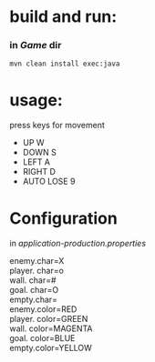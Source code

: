 <h1>build and run:</h1>

<h3>in <i>Game</i> dir</h3>
<code>mvn clean install exec:java</code>

<h1>usage:</h1>
press keys for movement
<ul>
<li>UP W</li>
<li>DOWN S</li>
<li>LEFT A</li>
<li>RIGHT D</li>
<li>AUTO LOSE 9</li>
</ul>

<h1>Configuration</h1>

<p>in <i>application-production.properties</i></p>

enemy.char=X<br>
player. char=o<br>
wall. char=#<br>
goal. char=O<br>
empty.char=<br>
enemy.color=RED<br>
player. color=GREEN<br>
wall. color=MAGENTA<br>
goal. color=BLUE<br>
empty.color=YELLOW<br>
